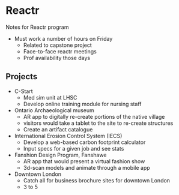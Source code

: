 # Reactr

Notes for Reactr program

- Must work a number of hours on Friday
  - Related to capstone project
  - Face-to-face reactr meetings
  - Prof availability those days

## Projects

- C-Start
  - Med sim unit at LHSC
  - Develop online training module for nursing staff
- Ontario Archaeological museum
  - AR app to digitally re-create portions of the native village
  - visitors would take a tablet to the site to re-create structures
  - Create an artifact catalogue
- International Erosion Control System (IECS)
  - Develop a web-based carbon footprint calculator
  - Input specs for a given job and see stats
- Fanshion Design Program, Fanshawe
  - AR app that would present a virtual fashion show
  - 3d-scan models and animate through a mobile app
- Downtown London
  - Catch all for business brochure sites for downtown London
  - 3 to 5
